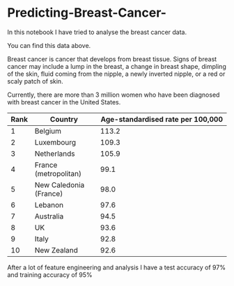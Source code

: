 # Predicting-Breast-Cancer-
In this notebook I have tried to analyse the breast cancer data. 

You can find this data above.

Breast cancer is cancer that develops from breast tissue. Signs of breast cancer may include a lump in the breast, a change in breast shape, dimpling of the skin, fluid coming from the nipple, a newly inverted nipple, or a red or scaly patch of skin.

Currently, there are more than 3 million women who have been diagnosed with breast cancer in the United States.




<table border="0" cellpadding="0" cellspacing="1" class="tablelist" width="100%">
<thead>
<tr>
<th class="header" width="10%">Rank</th>
<th class="header" width="30%">Country</th>
<th class="header" width="60%"><strong>Age-standardised rate per 100,000</strong></th>
</tr>
</thead>
<tbody>
<tr>
<td>1</td>
<td>Belgium</td>
<td>113.2</td>
</tr>
<tr>
<td>2</td>
<td>Luxembourg</td>
<td>109.3</td>
</tr>
<tr>
<td>3</td>
<td>Netherlands</td>
<td>105.9</td>
</tr>
<tr>
<td>4</td>
<td>France (metropolitan)</td>
<td>99.1</td>
</tr>
<tr>
<td>5</td>
<td>New Caledonia (France)</td>
<td>98.0</td>
</tr>
<tr>
<td>6</td>
<td>Lebanon</td>
<td>97.6</td>
</tr>
<tr>
<td>7</td>
<td>Australia</td>
<td>94.5</td>
</tr>
<tr>
<td>8</td>
<td>UK</td>
<td>93.6</td>
</tr>
<tr>
<td>9</td>
<td>Italy</td>
<td>92.8</td>
</tr>
<tr>
<td>10</td>
<td>New Zealand</td>
<td>92.6</td>
</tr>
</table>



After a lot of feature engineering and analysis I have a test accuracy of 97% and training accuracy of 95%
